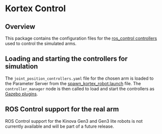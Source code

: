 <!--
* KINOVA (R) KORTEX (TM)
*
* Copyright (c) 2018 Kinova inc. All rights reserved.
*
* This software may be modified and distributed
* under the terms of the BSD 3-Clause license.
*
* Refer to the LICENSE file for details.
*
* -->

# Kortex Control

## Overview
This package contains the configuration files for the [ros_control controllers](http://wiki.ros.org/ros_control) used to control the simulated arms.

## Loading and starting the controllers for simulation

The `joint_position_controllers.yaml` file for the chosen arm is loaded to the Parameter Server from the [spawn_kortex_robot.launch](../kortex_gazebo/launch/spawn_kortex_robot.launch) file. The `controller_manager` node is then called to load and start the controllers as [Gazebo plugins](http://wiki.ros.org/gazebo_ros_control).

## ROS Control support for the real arm

ROS Control support for the Kinova Gen3 and Gen3 lite robots is not currently available and will be part of a future release.
